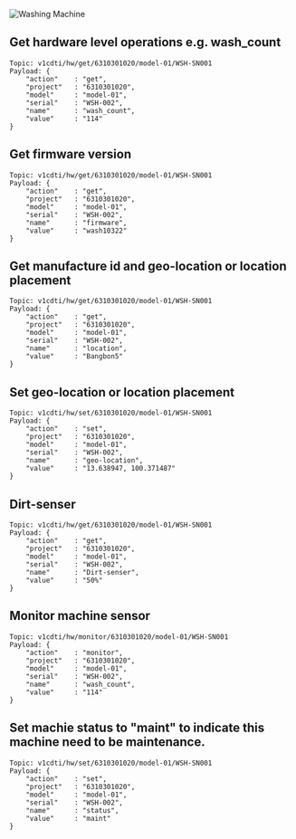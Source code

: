 ![Washing Machine](pictures/iot-machine.png)

## Get hardware level operations e.g. wash_count
```
Topic: v1cdti/hw/get/6310301020/model-01/WSH-SN001
Payload: {
    "action"    : "get",
    "project"   : "6310301020",
    "model"     : "model-01",
    "serial"    : "WSH-002",
    "name"      : "wash_count",
    "value"     : "114"
}
```

## Get firmware version
```
Topic: v1cdti/hw/get/6310301020/model-01/WSH-SN001
Payload: {
    "action"    : "get",
    "project"   : "6310301020",
    "model"     : "model-01",
    "serial"    : "WSH-002",
    "name"      : "firmware",
    "value"     : "wash10322"
}
```

## Get manufacture id and geo-location or location placement
```
Topic: v1cdti/hw/get/6310301020/model-01/WSH-SN001
Payload: {
    "action"    : "get",
    "project"   : "6310301020",
    "model"     : "model-01",
    "serial"    : "WSH-002",
    "name"      : "location",
    "value"     : "Bangbon5"
}
```

## Set geo-location or location placement
```
Topic: v1cdti/hw/set/6310301020/model-01/WSH-SN001
Payload: {
    "action"    : "set",
    "project"   : "6310301020",
    "model"     : "model-01",
    "serial"    : "WSH-002",
    "name"      : "geo-location",
    "value"     : "13.638947, 100.371487"
}
```
## Dirt-senser
```
Topic: v1cdti/hw/get/6310301020/model-01/WSH-SN001
Payload: {
    "action"    : "get",
    "project"   : "6310301020",
    "model"     : "model-01",
    "serial"    : "WSH-002",
    "name"      : "Dirt-senser",
    "value"     : "50%"
}
```
## Monitor machine sensor
```
Topic: v1cdti/hw/monitor/6310301020/model-01/WSH-SN001
Payload: {
    "action"    : "monitor",
    "project"   : "6310301020",
    "model"     : "model-01",
    "serial"    : "WSH-002",
    "name"      : "wash_count",
    "value"     : "114"
}
```

## Set machie status to "maint" to indicate this machine need to be maintenance.
```
Topic: v1cdti/hw/set/6310301020/model-01/WSH-SN001
Payload: {
    "action"    : "set",
    "project"   : "6310301020",
    "model"     : "model-01",
    "serial"    : "WSH-002",
    "name"      : "status",
    "value"     : "maint"
}
```